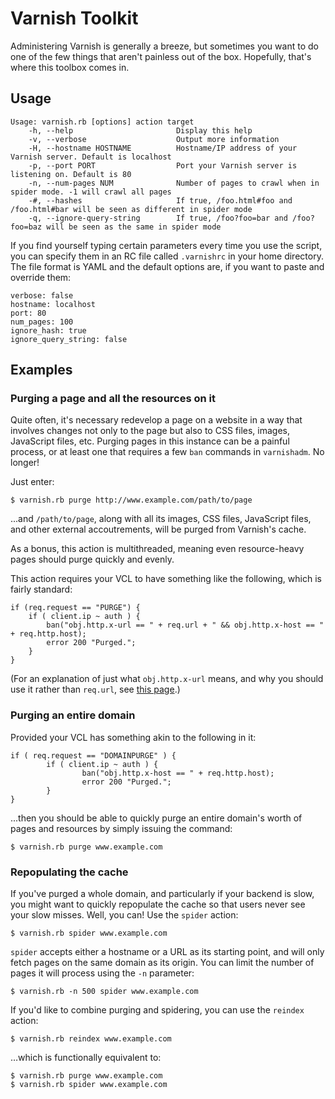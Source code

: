 # Varnish Toolkit

Administering Varnish is generally a breeze, but sometimes you want to do one of the few things that aren't painless out of the box. Hopefully, that's where this toolbox comes in.

## Usage

    Usage: varnish.rb [options] action target
        -h, --help                       Display this help
        -v, --verbose                    Output more information
        -H, --hostname HOSTNAME          Hostname/IP address of your Varnish server. Default is localhost
        -p, --port PORT                  Port your Varnish server is listening on. Default is 80
        -n, --num-pages NUM              Number of pages to crawl when in spider mode. -1 will crawl all pages
        -#, --hashes                     If true, /foo.html#foo and /foo.html#bar will be seen as different in spider mode
        -q, --ignore-query-string        If true, /foo?foo=bar and /foo?foo=baz will be seen as the same in spider mode

If you find yourself typing certain parameters every time you use the script, you can specify them in an RC file called `.varnishrc` in your home directory. The file format is YAML and the default options are, if you want to paste and override them:

    verbose: false
    hostname: localhost
    port: 80
    num_pages: 100
    ignore_hash: true
    ignore_query_string: false

## Examples

### Purging a page and all the resources on it

Quite often, it's necessary redevelop a page on a website in a way that involves changes not only to the page but also to CSS files, images, JavaScript files, etc. Purging pages in this instance can be a painful process, or at least one that requires a few `ban` commands in `varnishadm`. No longer!

Just enter:

	$ varnish.rb purge http://www.example.com/path/to/page

...and `/path/to/page`, along with all its images, CSS files, JavaScript files, and other external accoutrements, will be purged from Varnish's cache. 

As a bonus, this action is multithreaded, meaning even resource-heavy pages should purge quickly and evenly.

This action requires your VCL to have something like the following, which is fairly standard:

	if (req.request == "PURGE") {
        if ( client.ip ~ auth ) {
            ban("obj.http.x-url == " + req.url + " && obj.http.x-host == " + req.http.host);
            error 200 "Purged.";
        }
    }

(For an explanation of just what `obj.http.x-url` means, and why you should use it rather than `req.url`, see [this page](http://kristianlyng.wordpress.com/2010/07/28/smart-bans-with-varnish/).)

### Purging an entire domain

Provided your VCL has something akin to the following in it:

	if ( req.request == "DOMAINPURGE" ) {
            if ( client.ip ~ auth ) {
                    ban("obj.http.x-host == " + req.http.host);
                    error 200 "Purged.";
            }
    }

...then you should be able to quickly purge an entire domain's worth of pages and resources by simply issuing the command:

	$ varnish.rb purge www.example.com

### Repopulating the cache

If you've purged a whole domain, and particularly if your backend is slow, you might want to quickly repopulate the cache so that users never see your slow misses. Well, you can! Use the `spider` action:

	$ varnish.rb spider www.example.com

`spider` accepts either a hostname or a URL as its starting point, and will only fetch pages on the same domain as its origin. You can limit the number of pages it will process using the `-n` parameter:

	$ varnish.rb -n 500 spider www.example.com

If you'd like to combine purging and spidering, you can use the `reindex` action:

	$ varnish.rb reindex www.example.com

…which is functionally equivalent to:

	$ varnish.rb purge www.example.com
	$ varnish.rb spider www.example.com